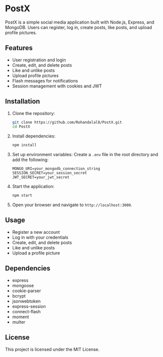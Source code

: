 # PostX

PostX is a simple social media application built with Node.js, Express, and MongoDB. Users can register, log in, create posts, like posts, and upload profile pictures.

## Features

- User registration and login
- Create, edit, and delete posts
- Like and unlike posts
- Upload profile pictures
- Flash messages for notifications
- Session management with cookies and JWT

## Installation

1. Clone the repository:
    ```sh
    git clone https://github.com/Rohandalal8/PostX.git
    cd PostX
    ```

2. Install dependencies:
    ```sh
    npm install
    ```

3. Set up environment variables:
    Create a `.env` file in the root directory and add the following:
    ```env
    MONGO_URI=your_mongodb_connection_string
    SESSION_SECRET=your_session_secret
    JWT_SECRET=your_jwt_secret
    ```

4. Start the application:
    ```sh
    npm start
    ```

5. Open your browser and navigate to `http://localhost:3000`.

## Usage

- Register a new account
- Log in with your credentials
- Create, edit, and delete posts
- Like and unlike posts
- Upload a profile picture

## Dependencies

- express
- mongoose
- cookie-parser
- bcrypt
- jsonwebtoken
- express-session
- connect-flash
- moment
- multer

## License

This project is licensed under the MIT License.

